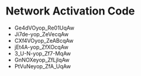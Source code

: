 # Network Activation Code
* Ge4dVOyop_Re01UqAw
* Ji7de-yop_ZeVecqAw
* CXf4VOyop_ZeABcqAw
* jEt4A-yop_ZfXOcqAw
* 3_U-N-yop_Zf7-MqAw
* GnNOXeyop_ZfLjIqAw
* PtVuNeyop_ZfA_UqAw